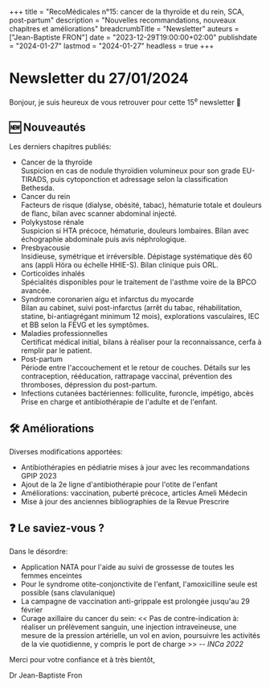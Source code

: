 +++
title = "RecoMédicales n°15: cancer de la thyroïde et du rein, SCA, post-partum"
description = "Nouvelles recommandations, nouveaux chapitres et améliorations"
breadcrumbTitle = "Newsletter"
auteurs = ["Jean-Baptiste FRON"]
date = "2023-12-29T19:00:00+02:00"
publishdate = "2024-01-27"
lastmod = "2024-01-27"
headless = true
+++

# Newsletter du 27/01/2024

Bonjour, je suis heureux de vous retrouver pour cette 15<sup>e</sup> newsletter 📰

## 🆕 Nouveautés

Les derniers chapitres publiés:

- Cancer de la thyroïde  
  Suspicion en cas de nodule thyroïdien volumineux pour son grade EU-TIRADS, puis cytoponction et adressage selon la classification Bethesda.
- Cancer du rein  
  Facteurs de risque (dialyse, obésité, tabac), hématurie totale et douleurs de flanc, bilan avec scanner abdominal injecté.
- Polykystose rénale  
  Suspicion si HTA précoce, hématurie, douleurs lombaires. Bilan avec échographie abdominale puis avis néphrologique.
- Presbyacousie  
  Insidieuse, symétrique et irréversible. Dépistage systématique dès 60 ans (appli Höra ou échelle HHIE-S). Bilan clinique puis ORL.
- Corticoïdes inhalés  
  Spécialités disponibles pour le traitement de l'asthme voire de la BPCO avancée.
- Syndrome coronarien aigu et infarctus du myocarde  
  Bilan au cabinet, suivi post-infarctus (arrêt du tabac, réhabilitation, statine, bi-antiagrégant minimum 12 mois), explorations vasculaires, IEC et BB selon la FEVG et les symptômes.
- Maladies professionnelles  
  Certificat médical initial, bilans à réaliser pour la reconnaissance, cerfa à remplir par le patient.
- Post-partum  
  Période entre l'accouchement et le retour de couches. Détails sur les contraception, rééducation, rattrapage vaccinal, prévention des thromboses, dépression du post-partum.
- Infections cutanées bactériennes: folliculite, furoncle, impétigo, abcès  
  Prise en charge et antibiothérapie de l'adulte et de l'enfant.

## 🛠️ Améliorations

Diverses modifications apportées:

- Antibiothérapies en pédiatrie mises à jour avec les recommandations GPIP 2023
- Ajout de la 2e ligne d'antibiothérapie pour l'otite de l'enfant
- Améliorations: vaccination, puberté précoce, articles Ameli Médecin
- Mise à jour des anciennes bibliographies de la Revue Prescrire

## ❓ Le saviez-vous ?

Dans le désordre:

- Application NATA pour l'aide au suivi de grossesse de toutes les femmes enceintes
- Pour le syndrome otite-conjonctivite de l'enfant, l'amoxicilline seule est possible (sans clavulanique)
- La campagne de vaccination anti-grippale est prolongée jusqu'au 29 février
- Curage axillaire du cancer du sein: << Pas de contre-indication à: réaliser un prélèvement sanguin, une injection intraveineuse, une mesure de la pression artérielle, un vol en avion, poursuivre les activités de la vie quotidienne, y compris le port de charge >> -- *INCa 2022*

Merci pour votre confiance et à très bientôt,

Dr Jean-Baptiste Fron
